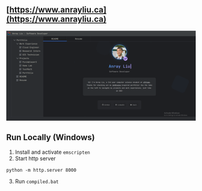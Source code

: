 ## [https://www.anrayliu.ca](https://www.anrayliu.ca)

![cover.png](cover.png)

## Run Locally (Windows)

1. Install and activate `emscripten`
2. Start http server
```
python -m http.server 8000
```
3. Run `compiled.bat`
